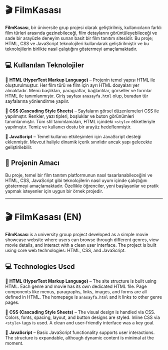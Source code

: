 # 🎬 FilmKasası

**FilmKasası**, bir üniversite grup projesi olarak geliştirilmiş, kullanıcıların farklı film türleri arasında gezinebileceği, film detaylarını görüntüleyebileceği ve sade bir arayüzle deneyim sunan basit bir film tanıtım sitesidir. Bu proje; HTML, CSS ve JavaScript teknolojileri kullanılarak geliştirilmiştir ve bu teknolojilerin birlikte nasıl çalıştığını göstermeyi amaçlamaktadır.

## 💻 Kullanılan Teknolojiler

🔹 **HTML (HyperText Markup Language)** – Projenin temel yapısı HTML ile oluşturulmuştur. Her film türü ve film için ayrı HTML dosyaları yer almaktadır. Menü başlıkları, paragraflar, bağlantılar, görseller ve formlar HTML ile tanımlanmıştır. Giriş sayfası `anasayfa.html` olup, buradan tür sayfalarına yönlendirme yapılır.

🔹 **CSS (Cascading Style Sheets)** – Sayfaların görsel düzenlemeleri CSS ile yapılmıştır. Renkler, yazı tipleri, boşluklar ve buton görünümleri tanımlanmıştır. Tüm stil tanımlamaları, HTML içindeki `<style>` etiketleriyle yapılmıştır. Temiz ve kullanıcı dostu bir arayüz hedeflenmiştir.

🔹 **JavaScript** – Temel kullanıcı etkileşimleri için JavaScript desteği eklenmiştir. Mevcut haliyle dinamik içerik sınırlıdır ancak yapı gelecekte geliştirilebilir.

## 🎯 Projenin Amacı

Bu proje, temel bir film tanıtım platformunun nasıl tasarlanabileceğini ve HTML, CSS, JavaScript gibi teknolojilerin nasıl uyum içinde çalıştığını göstermeyi amaçlamaktadır. Özellikle öğrenciler, yeni başlayanlar ve pratik yapmak isteyenler için uygun bir örnek projedir.

---

# 🎬 FilmKasası (EN)

**FilmKasası** is a university group project developed as a simple movie showcase website where users can browse through different genres, view movie details, and interact with a clean user interface. The project is built using core web technologies: HTML, CSS, and JavaScript.

## 💻 Technologies Used

🔹 **HTML (HyperText Markup Language)** – The site structure is built using HTML. Each genre and movie has its own dedicated HTML file. Page components like menus, paragraphs, links, images, and forms are all defined in HTML. The homepage is `anasayfa.html` and it links to other genre pages.

🔹 **CSS (Cascading Style Sheets)** – The visual design is handled via CSS. Colors, fonts, spacing, layout, and button designs are styled. Inline CSS via `<style>` tags is used. A clean and user-friendly interface was a key goal.

🔹 **JavaScript** – Basic JavaScript functionality supports user interactions. The structure is expandable, although dynamic content is minimal at the moment.


